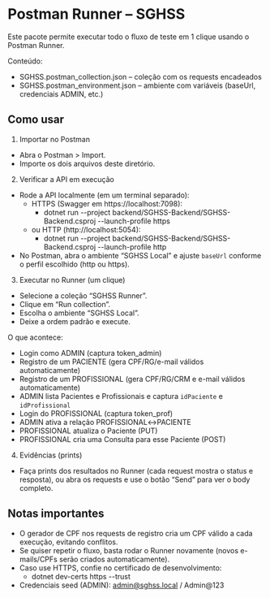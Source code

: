 # Postman Runner – SGHSS

Este pacote permite executar todo o fluxo de teste em 1 clique usando o Postman Runner.

Conteúdo:
- SGHSS.postman_collection.json – coleção com os requests encadeados
- SGHSS.postman_environment.json – ambiente com variáveis (baseUrl, credenciais ADMIN, etc.)

## Como usar

1) Importar no Postman
- Abra o Postman > Import.
- Importe os dois arquivos deste diretório.

2) Verificar a API em execução
- Rode a API localmente (em um terminal separado):
  - HTTPS (Swagger em https://localhost:7098):
    - dotnet run --project backend/SGHSS-Backend/SGHSS-Backend.csproj --launch-profile https
  - ou HTTP (http://localhost:5054):
    - dotnet run --project backend/SGHSS-Backend/SGHSS-Backend.csproj --launch-profile http
- No Postman, abra o ambiente “SGHSS Local” e ajuste `baseUrl` conforme o perfil escolhido (http ou https).

3) Executar no Runner (um clique)
- Selecione a coleção “SGHSS Runner”.
- Clique em “Run collection”.
- Escolha o ambiente “SGHSS Local”.
- Deixe a ordem padrão e execute.

O que acontece:
- Login como ADMIN (captura token_admin)
- Registro de um PACIENTE (gera CPF/RG/e-mail válidos automaticamente)
- Registro de um PROFISSIONAL (gera CPF/RG/CRM e e-mail válidos automaticamente)
- ADMIN lista Pacientes e Profissionais e captura `idPaciente` e `idProfissional`
- Login do PROFISSIONAL (captura token_prof)
- ADMIN ativa a relação PROFISSIONAL↔PACIENTE
- PROFISSIONAL atualiza o Paciente (PUT)
- PROFISSIONAL cria uma Consulta para esse Paciente (POST)

4) Evidências (prints)
- Faça prints dos resultados no Runner (cada request mostra o status e resposta), ou abra os requests e use o botão “Send” para ver o body completo.

## Notas importantes
- O gerador de CPF nos requests de registro cria um CPF válido a cada execução, evitando conflitos.
- Se quiser repetir o fluxo, basta rodar o Runner novamente (novos e-mails/CPFs serão criados automaticamente).
- Caso use HTTPS, confie no certificado de desenvolvimento:
  - dotnet dev-certs https --trust
- Credenciais seed (ADMIN): admin@sghss.local / Admin@123
